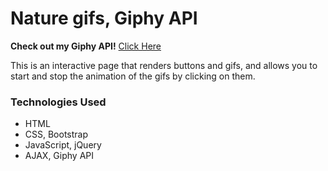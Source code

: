 # Nature gifs, Giphy API

**Check out my Giphy API!**
[Click Here](https://shimonikeren.github.io/Nature-Giphy/)

This is an interactive page that renders buttons and gifs, and allows you to start and stop the animation of the gifs by clicking on them.

### Technologies Used
- HTML
- CSS, Bootstrap
- JavaScript, jQuery
- AJAX, Giphy API 

